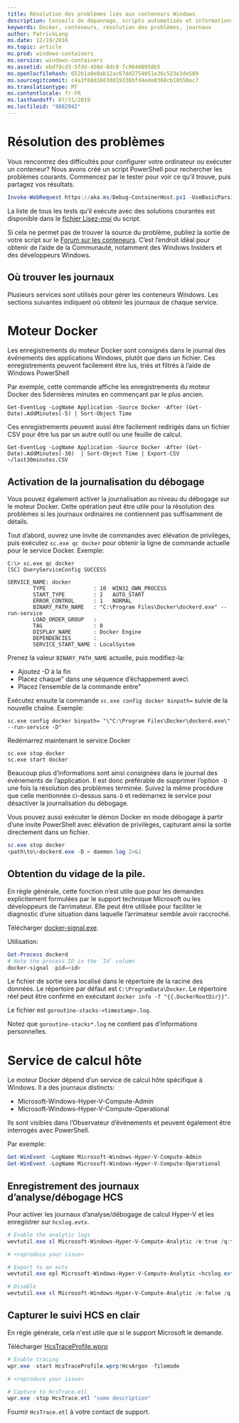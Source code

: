 ```yaml
---
title: Résolution des problèmes liés aux conteneurs Windows
description: Conseils de dépannage, scripts automatisés et informations de journal pour les conteneurs Windows et Docker
keywords: Docker, conteneurs, résolution des problèmes, journaux
author: PatrickLang
ms.date: 12/19/2016
ms.topic: article
ms.prod: windows-containers
ms.service: windows-containers
ms.assetid: ebd79cd3-5fdd-458d-8dc8-fc96408958b5
ms.openlocfilehash: 652b1a8e0ab12ac67dd2754051e36c523e3de509
ms.sourcegitcommit: c4a3f88d1663dd19336bfd4ede0368cb18550ac7
ms.translationtype: MT
ms.contentlocale: fr-FR
ms.lasthandoff: 07/31/2019
ms.locfileid: "9882942"
---
```

# <a name="troubleshooting"></a>Résolution des problèmes

Vous rencontrez des difficultés pour configurer votre ordinateur ou exécuter un conteneur? Nous avons créé un script PowerShell pour rechercher les problèmes courants. Commencez par le tester pour voir ce qu’il trouve, puis partagez vos résultats.

```PowerShell
Invoke-WebRequest https://aka.ms/Debug-ContainerHost.ps1 -UseBasicParsing | Invoke-Expression
```
La liste de tous les tests qu’il exécute avec des solutions courantes est disponible dans le [fichier Lisez-moi](https://github.com/Microsoft/Virtualization-Documentation/blob/live/windows-server-container-tools/Debug-ContainerHost/README.md) du script.

Si cela ne permet pas de trouver la source du problème, publiez la sortie de votre script sur le [Forum sur les conteneurs](https://social.msdn.microsoft.com/Forums/home?forum=windowscontainers). C’est l’endroit idéal pour obtenir de l’aide de la Communauté, notamment des Windows Insiders et des développeurs Windows.


## <a name="finding-logs"></a>Où trouver les journaux
Plusieurs services sont utilisés pour gérer les conteneurs Windows. Les sections suivantes indiquent où obtenir les journaux de chaque service.

# <a name="docker-engine"></a>Moteur Docker
Les enregistrements du moteur Docker sont consignés dans le journal des événements des applications Windows, plutôt que dans un fichier. Ces enregistrements peuvent facilement être lus, triés et filtrés à l’aide de Windows PowerShell

Par exemple, cette commande affiche les enregistrements du moteur Docker des 5dernières minutes en commençant par le plus ancien.

```
Get-EventLog -LogName Application -Source Docker -After (Get-Date).AddMinutes(-5) | Sort-Object Time 
```

Ces enregistrements peuvent aussi être facilement redirigés dans un fichier CSV pour être lus par un autre outil ou une feuille de calcul.

```
Get-EventLog -LogName Application -Source Docker -After (Get-Date).AddMinutes(-30)  | Sort-Object Time | Export-CSV ~/last30minutes.CSV
```

## <a name="enabling-debug-logging"></a>Activation de la journalisation du débogage
Vous pouvez également activer la journalisation au niveau du débogage sur le moteur Docker. Cette opération peut être utile pour la résolution des problèmes si les journaux ordinaires ne contiennent pas suffisamment de détails.

Tout d’abord, ouvrez une invite de commandes avec élévation de privilèges, puis exécutez `sc.exe qc docker` pour obtenir la ligne de commande actuelle pour le service Docker.
Exemple:
```
C:\> sc.exe qc docker
[SC] QueryServiceConfig SUCCESS

SERVICE_NAME: docker
        TYPE               : 10  WIN32_OWN_PROCESS
        START_TYPE         : 2   AUTO_START
        ERROR_CONTROL      : 1   NORMAL
        BINARY_PATH_NAME   : "C:\Program Files\Docker\dockerd.exe" --run-service
        LOAD_ORDER_GROUP   :
        TAG                : 0
        DISPLAY_NAME       : Docker Engine
        DEPENDENCIES       :
        SERVICE_START_NAME : LocalSystem
```

Prenez la valeur `BINARY_PATH_NAME` actuelle, puis modifiez-la:
- Ajoutez -D à la fin
- Placez chaque" dans une séquence d’échappement avec\
- Placez l’ensemble de la commande entre"

Exécutez ensuite la commande `sc.exe config docker binpath=` suivie de la nouvelle chaîne. Exemple: 
```
sc.exe config docker binpath= "\"C:\Program Files\Docker\dockerd.exe\" --run-service -D"
```


Redémarrez maintenant le service Docker
```
sc.exe stop docker
sc.exe start docker
```

Beaucoup plus d’informations sont ainsi consignées dans le journal des événements de l’application. Il est donc préférable de supprimer l’option `-D` une fois la résolution des problèmes terminée. Suivez la même procédure que celle mentionnée ci-dessus sans`-D` et redémarrez le service pour désactiver la journalisation du débogage.

Vous pouvez aussi exécuter le démon Docker en mode débogage à partir d’une invite PowerShell avec élévation de privilèges, capturant ainsi la sortie directement dans un fichier.
```PowerShell
sc.exe stop docker
<path\to\>dockerd.exe -D > daemon.log 2>&1
```

## <a name="obtaining-stack-dump"></a>Obtention du vidage de la pile.

En règle générale, cette fonction n’est utile que pour les demandes explicitement formulées par le support technique Microsoft ou les développeurs de l’arrimateur. Elle peut être utilisée pour faciliter le diagnostic d’une situation dans laquelle l’arrimateur semble avoir raccroché. 

Télécharger [docker-signal.exe](https://github.com/jhowardmsft/docker-signal).

Utilisation:
```PowerShell
Get-Process dockerd
# Note the process ID in the `Id` column
docker-signal -pid=<id>
```

Le fichier de sortie sera localisé dans le répertoire de la racine des données. Le répertoire par défaut est `C:\ProgramData\Docker`. Le répertoire réel peut être confirmé en exécutant `docker info -f "{{.DockerRootDir}}"`.

Le fichier est `goroutine-stacks-<timestamp>.log`.

Notez que `goroutine-stacks*.log` ne contient pas d’informations personnelles.


# <a name="host-compute-service"></a>Service de calcul hôte
Le moteur Docker dépend d’un service de calcul hôte spécifique à Windows. Il a des journaux distincts: 
- Microsoft-Windows-Hyper-V-Compute-Admin
- Microsoft-Windows-Hyper-V-Compute-Operational

Ils sont visibles dans l’Observateur d’événements et peuvent également être interrogés avec PowerShell.

Par exemple:
```PowerShell
Get-WinEvent -LogName Microsoft-Windows-Hyper-V-Compute-Admin
Get-WinEvent -LogName Microsoft-Windows-Hyper-V-Compute-Operational 
```

## <a name="capturing-hcs-analyticdebug-logs"></a>Enregistrement des journaux d’analyse/débogage HCS

Pour activer les journaux d’analyse/débogage de calcul Hyper-V et les enregistrer sur `hcslog.evtx`.

```PowerShell
# Enable the analytic logs
wevtutil.exe sl Microsoft-Windows-Hyper-V-Compute-Analytic /e:true /q:true

# <reproduce your issue>

# Export to an evtx
wevtutil.exe epl Microsoft-Windows-Hyper-V-Compute-Analytic <hcslog.evtx>

# Disable
wevtutil.exe sl Microsoft-Windows-Hyper-V-Compute-Analytic /e:false /q:true
```

## <a name="capturing-hcs-verbose-tracing"></a>Capturer le suivi HCS en clair

En règle générale, cela n'est utile que si le support Microsoft le demande. 

Télécharger [HcsTraceProfile.wprp](https://gist.github.com/jhowardmsft/71b37956df0b4248087c3849b97d8a71)

```PowerShell
# Enable tracing
wpr.exe -start HcsTraceProfile.wprp!HcsArgon -filemode

# <reproduce your issue>

# Capture to HcsTrace.etl
wpr.exe -stop HcsTrace.etl "some description"
```

Fournir `HcsTrace.etl` à votre contact de support.

